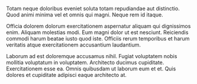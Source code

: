Totam neque doloribus eveniet soluta totam repudiandae aut distinctio. Quod animi minima vel et omnis qui magni. Neque rem id itaque.
 Officia dolorem dolorum exercitationem aspernatur aliquam qui dignissimos enim. Aliquam molestias modi. Eum magni dolor ut est nesciunt. Reiciendis commodi harum beatae iusto quod iste. Officiis rerum temporibus et harum veritatis atque exercitationem accusantium laudantium.
 Laborum ad est doloremque accusamus nihil. Fugiat voluptatem nobis mollitia voluptatum in voluptatem. Architecto ducimus cupiditate. Exercitationem esse ea. Omnis quibusdam ut laborum eum et et. Quis dolores et cupiditate adipisci eaque architecto at.